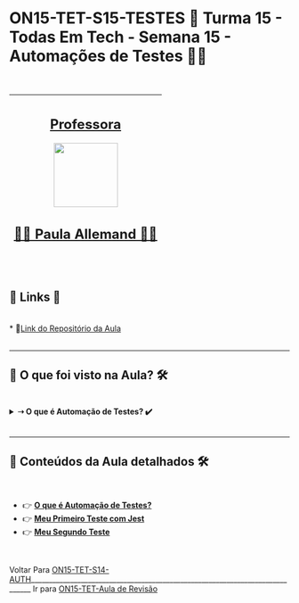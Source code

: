 # ON15-TET-S15-TESTES 🤝 Turma 15 - Todas Em Tech - Semana 15 - Automações de Testes 👩‍💻
</br>
<div align="center">

| [<h2>Professora</h2><img src="https://avatars.githubusercontent.com/u/41296983?v=4" width=115><br><h2>👩‍🏫 Paula Allemand ✍🏽</h2>](https://github.com/itsalle) | 
| :---: | 

</div>
</br>
<div>
  <summary>
    <h2>🔗 Links 🔗</h2>
  </summary>
  </br>
  <div>
    * 📌<a href="https://github.com/reprograma/ON15-TET-S15-TESTES">Link do Repositório da Aula</a>
    <br/>
  </div>
</div>
</br>

___
##  👀 O que foi visto na Aula? 🛠️
</br>
<details>
    <summary>
      <strong>➝ O que é Automação de Testes? ✔️</strong>
    </summary>    
    <div align="left">        
      <table border=1>             
        <tr>
          <td align="center">👉</td>                
          <td>Tipos de Testes</td>                
          <td align="center">✅</td>
        </tr>
        <tr> 
          <td align="center">👉</td>
          <td>Benefícios da Automação de Testes</td>                
          <td align="center">✅</td>
        </tr>
        <tr>    
          <td align="center">👉</td>            
          <td>Jest e Supertest</td>                 
          <td align="center">✅</td>
        </tr>
        <tr>    
          <td align="center">👉</td>            
          <td>Meu Primeiro Teste</td>                   
          <td align="center">✅</td>
        </tr>
        <tr>    
          <td align="center">👉</td>            
          <td>Prática</td>                   
          <td align="center">✅</td>
        </tr>        	
      </table>               
    </div>
</details>
</br>

___
##  🔨 Conteúdos da Aula detalhados 🛠️
</br>

  * 👉 [**O que é Automação de Testes?**](readme/README1.md)
  * 👉 [**Meu Primeiro Teste com Jest**](readme/README2.md)
  * 👉 [**Meu Segundo Teste**](readme/README3.md)



</br>

Voltar Para [ON15-TET-S14-AUTH](https://github.com/AlineAlmeida85/Reprograma-Curso-Completo/tree/main/Aulas/ON15-TET-S14-AUTH)______________________________________________________________________________ Ir para [ON15-TET-Aula de Revisão]()